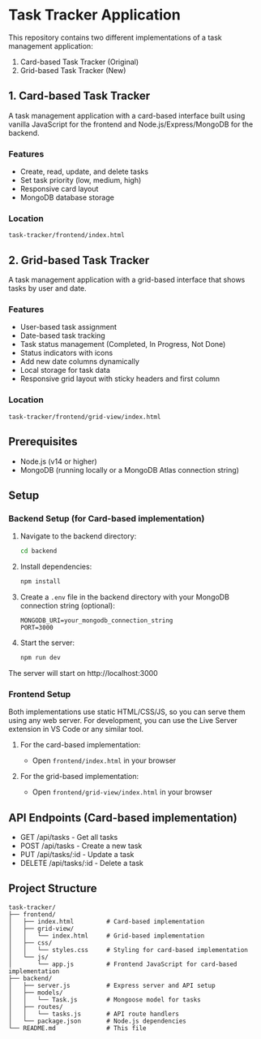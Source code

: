 # Task Tracker Application

This repository contains two different implementations of a task management application:

1. Card-based Task Tracker (Original)
2. Grid-based Task Tracker (New)

## 1. Card-based Task Tracker

A task management application with a card-based interface built using vanilla JavaScript for the frontend and Node.js/Express/MongoDB for the backend.

### Features

- Create, read, update, and delete tasks
- Set task priority (low, medium, high)
- Responsive card layout
- MongoDB database storage

### Location
```
task-tracker/frontend/index.html
```

## 2. Grid-based Task Tracker

A task management application with a grid-based interface that shows tasks by user and date.

### Features

- User-based task assignment
- Date-based task tracking
- Task status management (Completed, In Progress, Not Done)
- Status indicators with icons
- Add new date columns dynamically
- Local storage for task data
- Responsive grid layout with sticky headers and first column

### Location
```
task-tracker/frontend/grid-view/index.html
```

## Prerequisites

- Node.js (v14 or higher)
- MongoDB (running locally or a MongoDB Atlas connection string)

## Setup

### Backend Setup (for Card-based implementation)

1. Navigate to the backend directory:
   ```bash
   cd backend
   ```

2. Install dependencies:
   ```bash
   npm install
   ```

3. Create a `.env` file in the backend directory with your MongoDB connection string (optional):
   ```
   MONGODB_URI=your_mongodb_connection_string
   PORT=3000
   ```

4. Start the server:
   ```bash
   npm run dev
   ```

The server will start on http://localhost:3000

### Frontend Setup

Both implementations use static HTML/CSS/JS, so you can serve them using any web server.
For development, you can use the Live Server extension in VS Code or any similar tool.

1. For the card-based implementation:
   - Open `frontend/index.html` in your browser

2. For the grid-based implementation:
   - Open `frontend/grid-view/index.html` in your browser

## API Endpoints (Card-based implementation)

- GET /api/tasks - Get all tasks
- POST /api/tasks - Create a new task
- PUT /api/tasks/:id - Update a task
- DELETE /api/tasks/:id - Delete a task

## Project Structure

```
task-tracker/
├── frontend/
│   ├── index.html         # Card-based implementation
│   ├── grid-view/
│   │   └── index.html     # Grid-based implementation
│   ├── css/
│   │   └── styles.css     # Styling for card-based implementation
│   └── js/
│       └── app.js         # Frontend JavaScript for card-based implementation
├── backend/
│   ├── server.js          # Express server and API setup
│   ├── models/
│   │   └── Task.js        # Mongoose model for tasks
│   ├── routes/
│   │   └── tasks.js       # API route handlers
│   └── package.json       # Node.js dependencies
└── README.md              # This file
``` 